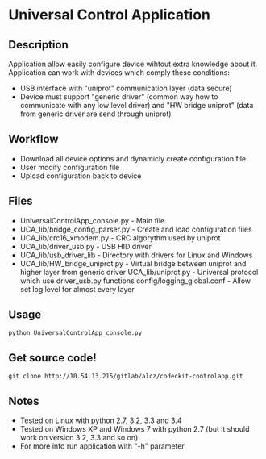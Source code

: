 # Universal Control Application

## Description
 Application allow easily configure device wihtout extra knowledge about it.
 Application can work with devices which comply these conditions:
 * USB interface with "uniprot" communication layer (data secure)
 * Device must support "generic driver" (common way how to communicate with
   any low level driver) and "HW bridge uniprot" (data from generic driver are
   send through uniprot)
 

## Workflow
 * Download all device options and dynamicly create configuration file
 * User modify configuration file
 * Upload configuration back to device 
 
## Files
 * UniversalControlApp_console.py - Main file.
 * UCA_lib/bridge_config_parser.py - Create and load configuration files 
 * UCA_lib/crc16_xmodem.py - CRC algorythm used by uniprot
 * UCA_lib/driver_usb.py - USB HID driver
 * UCA_lib/usb_driver_lib - Directory with drivers for Linux and Windows
 * UCA_lib/HW_bridge_uniprot.py - Virtual bridge between uniprot and higher
   layer from generic driver
   UCA_lib/uniprot.py - Universal protocol which use driver_usb.py functions
   config/logging_global.conf - Allow set log level for almost every layer

## Usage
 `python UniversalControlApp_console.py`

## Get source code!
 `git clone http://10.54.13.215/gitlab/alcz/codeckit-controlapp.git`
 
## Notes
 * Tested on Linux with python 2.7, 3.2, 3.3 and 3.4
 * Tested on Windows XP and Windows 7 with python 2.7 (but it should work on
   version 3.2, 3.3 and so on)
 * For more info run application with "-h" parameter
